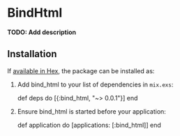 # BindHtml

**TODO: Add description**

## Installation

If [available in Hex](https://hex.pm/docs/publish), the package can be installed as:

  1. Add bind_html to your list of dependencies in `mix.exs`:

        def deps do
          [{:bind_html, "~> 0.0.1"}]
        end

  2. Ensure bind_html is started before your application:

        def application do
          [applications: [:bind_html]]
        end

